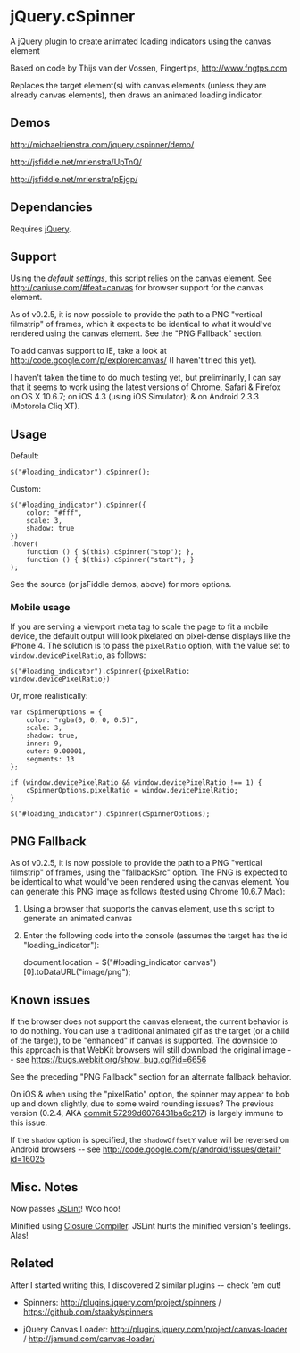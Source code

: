 jQuery.cSpinner
=======

A jQuery plugin to create animated loading indicators using the canvas element

Based on code by Thijs van der Vossen, Fingertips, http://www.fngtps.com

Replaces the target element(s) with canvas elements (unless they are already canvas elements), then draws an animated loading indicator.

## Demos

http://michaelrienstra.com/jquery.cspinner/demo/

http://jsfiddle.net/mrienstra/UpTnQ/

http://jsfiddle.net/mrienstra/pEjgp/

## Dependancies

Requires [jQuery](http://jquery.com/).

## Support

Using the _default settings_, this script relies on the canvas element. See http://caniuse.com/#feat=canvas for browser support for the canvas element.

As of v0.2.5, it is now possible to provide the path to a PNG "vertical filmstrip" of frames, which it expects to be identical to what it would've rendered using the canvas element. See the "PNG Fallback" section.

To add canvas support to IE, take a look at http://code.google.com/p/explorercanvas/ (I haven't tried this yet).

I haven't taken the time to do much testing yet, but preliminarily, I can say that it seems to work using the latest versions of Chrome, Safari & Firefox on OS X 10.6.7; on iOS 4.3 (using iOS Simulator); & on Android 2.3.3 (Motorola Cliq XT).

## Usage

Default:

`$("#loading_indicator").cSpinner();`

Custom:

    $("#loading_indicator").cSpinner({
        color: "#fff",
        scale: 3,
        shadow: true
    })
    .hover(
        function () { $(this).cSpinner("stop"); },
        function () { $(this).cSpinner("start"); }
    );

See the source (or jsFiddle demos, above) for more options.

### Mobile usage

If you are serving a viewport meta tag to scale the page to fit a mobile device, the default output will look pixelated on pixel-dense displays like the iPhone 4. The solution is to pass the `pixelRatio` option, with the value set to `window.devicePixelRatio`, as follows:

`$("#loading_indicator").cSpinner({pixelRatio: window.devicePixelRatio})`

Or, more realistically:

    var cSpinnerOptions = {
        color: "rgba(0, 0, 0, 0.5)",
        scale: 3,
        shadow: true,
        inner: 9,
        outer: 9.00001,
        segments: 13
    };
    
    if (window.devicePixelRatio && window.devicePixelRatio !== 1) {
        cSpinnerOptions.pixelRatio = window.devicePixelRatio;
    }
    
    $("#loading_indicator").cSpinner(cSpinnerOptions);

## PNG Fallback

As of v0.2.5, it is now possible to provide the path to a PNG "vertical filmstrip" of frames, using the "fallbackSrc" option. The PNG is expected to be identical to what would've been rendered using the canvas element. You can generate this PNG image as follows (tested using Chrome 10.6.7 Mac):

1. Using a browser that supports the canvas element, use this script to generate an animated canvas

2. Enter the following code into the console (assumes the target has the id "loading_indicator"):

    document.location = $("#loading_indicator canvas")[0].toDataURL("image/png");

## Known issues

If the browser does not support the canvas element, the current behavior is to do nothing.  You can use a traditional animated gif as the target (or a child of the target), to be "enhanced" if canvas is supported.  The downside to this approach is that WebKit browsers will still download the original image  -- see https://bugs.webkit.org/show_bug.cgi?id=6656

See the preceding "PNG Fallback" section for an alternate fallback behavior.

On iOS & when using the "pixelRatio" option, the spinner may appear to bob up and down slightly, due to some weird rounding issues? The previous version (0.2.4, AKA [commit 57299d6076431ba6c217](/mrienstra/jQuery.cSpinner/commit/57299d6076431ba6c217ab0f1050ac435de83a26)) is largely immune to this issue.

If the `shadow` option is specified, the `shadowOffsetY` value will be reversed on Android browsers -- see http://code.google.com/p/android/issues/detail?id=16025

## Misc. Notes

Now passes [JSLint](http://www.jslint.com/)! Woo hoo!

Minified using [Closure Compiler](http://code.google.com/p/closure-compiler/). JSLint hurts the minified version's feelings. Alas!

## Related

After I started writing this, I discovered 2 similar plugins -- check 'em out!

* Spinners: http://plugins.jquery.com/project/spinners  /  https://github.com/staaky/spinners

* jQuery Canvas Loader: http://plugins.jquery.com/project/canvas-loader  /  http://jamund.com/canvas-loader/